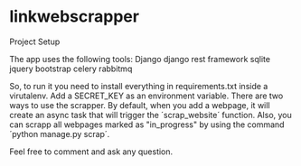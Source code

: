 # linkwebscrapper
Project Setup

The app uses the following tools:
Django
django rest framework
sqlite
jquery
bootstrap
celery
rabbitmq

So, to run it you need to install everything in requirements.txt inside a virutalenv. Add a SECRET_KEY as an environment variable. 
There are two ways to use the scrapper. By default, when you add a webpage, it will create an async task that will trigger the ´scrap_website´
function. Also, you can scrapp all webpages marked as "in_progress" by using the command ´python manage.py scrap´.

Feel free to comment and ask any question. 
